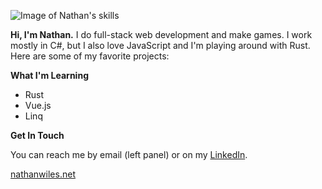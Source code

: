 ![Image of Nathan's skills](http://nathanwiles.net/img/skills.png)

**Hi, I'm Nathan.**
I do full-stack web development and make games. I work mostly in C#, but I also love JavaScript and I'm playing around with Rust. Here are some of my favorite projects:

**What I'm Learning**
- Rust
- Vue.js
- Linq

**Get In Touch**

You can reach me by email (left panel) or on my [LinkedIn](https://www.linkedin.com/in/nathan-wiles/).

[nathanwiles.net](http://nathanwiles.net)

